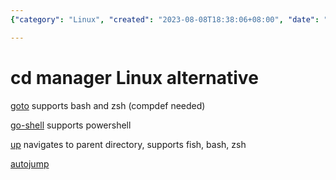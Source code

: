 ```yaml
---
{"category": "Linux", "created": "2023-08-08T18:38:06+08:00", "date": "2023-08-08 18:38:06", "description": "This article discusses various Linux cd managers, comparing their features and compatibility with different shells. Alternatives such as Goto (supporting bash & zsh), Go-Shell (compatible with PowerShell), Up (capable of navigating to parent directory and supporting fish, bash, zsh) and AutoJump (a popular choice) are examined in detail.", "modified": "2023-08-08T19:04:26+08:00", "tags": ["Linux", "cd managers", "Goto", "Go-Shell", "Up", "AutoJump", "shells"], "title": "Exploring Alternative Linux Cd Managers: Goto, Go-Shell, Up, And Autojump"}

---
```


# cd manager Linux alternative

[goto](https://github.com/iridakos/goto) supports bash and zsh (compdef needed)

[go-shell](https://github.com/cameronharp/Go-Shell) supports powershell

[up](https://github.com/shannonmoeller/up) navigates to parent directory, supports fish, bash, zsh

[autojump](https://github.com/wting/autojump)
